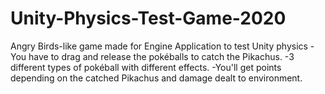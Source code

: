 # Unity-Physics-Test-Game-2020
Angry Birds-like game made for Engine Application to test Unity physics
-You have to drag and release the pokéballs to catch the Pikachus.
-3 different types of pokéball with different effects.
-You'll get points depending on the catched Pikachus and damage dealt to environment.
